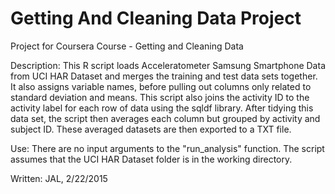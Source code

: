 # Getting And Cleaning Data Project
Project for Coursera Course - Getting and Cleaning Data


 Description:         This R script loads Acceleratometer Samsung Smartphone Data from UCI HAR Dataset
                      and merges the training and test data sets together. It also assigns variable
                      names, before pulling out columns only related to standard deviation and means.
                      This script also joins the activity ID to the activity label for each row of
                      data using the sqldf library. After tidying this data set, the script then 
                      averages each column but grouped by activity and subject ID. These averaged 
                      datasets are then exported to a TXT file.

 Use:                 There are no input arguments to the "run_analysis" function.
                      The script assumes that the UCI HAR Dataset folder is in the
                      working directory.

 Written:             JAL, 2/22/2015

